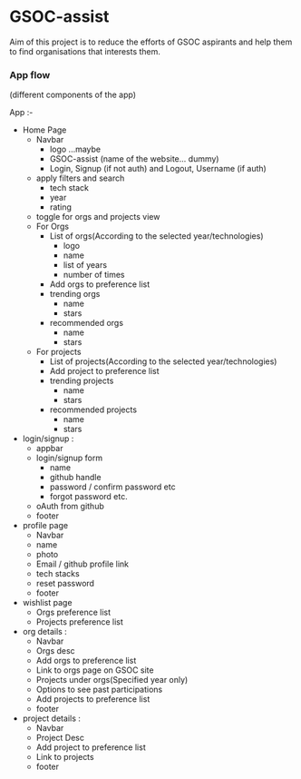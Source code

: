 # GSOC-assist

Aim of this project is to reduce the efforts of GSOC aspirants and help them to find organisations that interests them. 

### App flow
(different components of the app)

App :-
  - Home Page
    - Navbar
      - logo ...maybe
      - GSOC-assist (name of the website... dummy)
      - Login, Signup (if not auth) and Logout, Username (if auth)
    - apply filters and search
      - tech stack
      - year
      - rating
    - toggle for orgs and projects view
    - For Orgs
      - List of orgs(According to the selected year/technologies)
        - logo
        - name
        - list of years
        - number of times
      - Add orgs to preference list
      - trending orgs
        - name
        - stars
      - recommended orgs
        - name
        - stars
    - For projects
      - List of projects(According to the selected year/technologies)
      - Add project to preference list
      - trending projects
        - name
        - stars
      - recommended projects
        - name
        - stars
  - login/signup :
    - appbar
    - login/signup form 
        - name
        - github handle
        - password / confirm password etc
        - forgot password etc.
    - oAuth from github
    - footer
- profile page 
    - Navbar
    - name
    - photo
    - Email /  github profile link
    - tech stacks
    - reset password
    - footer
 - wishlist page 
   - Orgs preference list
   - Projects preference list
- org details :
    - Navbar
    - Orgs desc
    - Add orgs to preference list
    - Link to orgs page on GSOC site
    - Projects under orgs(Specified year only)
    - Options to see past participations
    - Add projects to preference list
    - footer
- project details :
    - Navbar
    - Project Desc
    - Add project to preference list
    - Link to projects
    - footer
